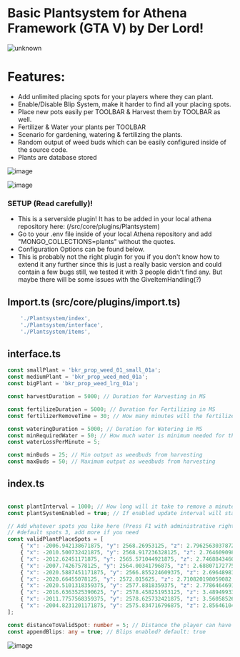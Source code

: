 # Basic Plantsystem for Athena Framework (GTA V) by Der Lord!

![unknown](https://user-images.githubusercontent.com/82890183/131876685-13775cce-d8ee-4eb5-b95e-b3ad8520a3cf.png)

# Features:
* Add unlimited placing spots for your players where they can plant.
* Enable/Disable Blip System, make it harder to find all your placing spots.
* Place new pots easily per TOOLBAR & Harvest them by TOOLBAR as well.
* Fertilizer & Water your plants per TOOLBAR
* Scenario for gardening, watering & fertilizing the plants.
* Random output of weed buds which can be easily configured inside of the source code.
* Plants are database stored

![image](https://user-images.githubusercontent.com/82890183/132117836-261d8154-f152-4265-9384-08716d8d56c0.png)

![image](https://user-images.githubusercontent.com/82890183/132117854-f6dd5c5a-a949-4f77-8718-097c88131704.png)

### SETUP (Read carefully)!
* This is a serverside plugin! It has to be added in your local athena repository here: (/src/core/plugins/Plantsystem)
* Go to your .env file inside of your local Athena repository and add "MONGO_COLLECTIONS=plants" without the quotes.
* Configuration Options can be found below.
* This is probably not the right plugin for you if you don't know how to extend it any further since this is just a really basic version and could contain a few bugs still, we tested it with 3 people didn't find any. But maybe there will be some issues with the GiveItemHandling(?)

## Import.ts (src/core/plugins/import.ts)
```typescript
    './Plantsystem/index',
    './Plantsystem/interface',
    './Plantsystem/items',
```


## interface.ts
```typescript
const smallPlant = 'bkr_prop_weed_01_small_01a';
const mediumPlant = 'bkr_prop_weed_med_01a';
const bigPlant = 'bkr_prop_weed_lrg_01a';

const harvestDuration = 5000; // Duration for Harvesting in MS

const fertilizeDuration = 5000; // Duration for Fertilizing in MS
const fertilizerRemoveTime = 30; // How many minutes will the fertilizer remove?

const wateringDuration = 5000; // Duration for Watering in MS
const minRequiredWater = 50; // How much water is minimum needed for the plant to grow?
const waterLossPerMinute = 5;

const minBuds = 25; // Min output as weedbuds from harvesting
const maxBuds = 50; // Maximum output as weedbuds from harvesting
```


## index.ts
```typescript

const plantInterval = 1000; // How long will it take to remove a minute in ms? default: 60000
const plantSystemEnabled = true; // If enabled update interval will start on bootup of Athena. default: true

// Add whatever spots you like here (Press F1 with administrative rights ingame to get Pos from the alt:V Dev Console)
// #default spots 3, add more if you need
const validPlantPlaceSpots = [
    { "x": -2006.942138671875, "y": 2568.26953125, "z": 2.7962563037872314 },
    { "x": -2010.500732421875, "y": 2568.917236328125, "z": 2.7646090984344482 },
    { "x": -2012.62451171875, "y": 2565.571044921875, "z": 2.746884346008301 },
    { "x": -2007.74267578125, "y": 2564.00341796875, "z": 2.6880717277526855 },
    { "x": -2020.5887451171875, "y": 2566.855224609375, "z": 2.6964898109436035 },
    { "x": -2020.66455078125, "y": 2572.015625, "z": 2.710820198059082 },
    { "x": -2020.5101318359375, "y": 2577.8818359375, "z": 2.778646469116211 },
    { "x": -2016.6363525390625, "y": 2578.458251953125, "z": 3.48949933052063 },
    { "x": -2011.7757568359375, "y": 2578.625732421875, "z": 3.5605852603912354 },
    { "x": -2004.8231201171875, "y": 2575.834716796875, "z": 2.8564610481262207 }
];

const distanceToValidSpot: number = 5; // Distance the player can have to a valid spot. default: 5
const appendBlips: any = true; // Blips enabled? default: true
``` 


![image](https://user-images.githubusercontent.com/82890183/132117657-ace30926-9e87-4d04-bf47-2d55aef9a00b.png)
